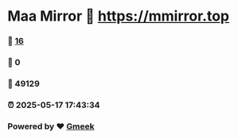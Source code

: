 # Maa Mirror :link: https://mmirror.top 
### :page_facing_up: [16](https://mmirror.top/tag.html) 
### :speech_balloon: 0 
### :hibiscus: 49129 
### :alarm_clock: 2025-05-17 17:43:34 
### Powered by :heart: [Gmeek](https://github.com/Meekdai/Gmeek)
